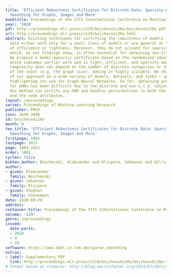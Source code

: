 ```yaml
---
title: 'Efficient Robustness Certificates for Discrete Data: Sparsity-Aware Randomized
  Smoothing for Graphs, Images and More'
booktitle: Proceedings of the 37th International Conference on Machine Learning
year: '2020'
pdf: http://proceedings.mlr.press/v119/bojchevski20a/bojchevski20a.pdf
url: http://proceedings.mlr.press/v119/bojchevski20a.html
abstract: Existing techniques for certifying the robustness of models for discrete
  data either work only for a small class of models or are general at the expense
  of efficiency or tightness. Moreover, they do not account for sparsity in the input
  which, as our findings show, is often essential for obtaining non-trivial guarantees.
  We propose a model-agnostic certificate based on the randomized smoothing framework
  which subsumes earlier work and is tight, efficient, and sparsity-aware. Its computational
  complexity does not depend on the number of discrete categories or the dimension
  of the input (e.g. the graph size), making it highly scalable. We show the effectiveness
  of our approach on a wide variety of models, datasets, and tasks – specifically
  highlighting its use for Graph Neural Networks. So far, obtaining provable guarantees
  for GNNs has been difficult due to the discrete and non-i.i.d. nature of graph data.
  Our method can certify any GNN and handles perturbations to both the graph structure
  and the node attributes.
layout: inproceedings
series: Proceedings of Machine Learning Research
publisher: PMLR
issn: 2640-3498
id: bojchevski20a
month: 0
tex_title: 'Efficient Robustness Certificates for Discrete Data: Sparsity-Aware Randomized
  Smoothing for Graphs, Images and More'
firstpage: 1003
lastpage: 1013
page: 1003-1013
order: 1003
cycles: false
bibtex_author: Bojchevski, Aleksandar and Klicpera, Johannes and G{\"u}nnemann, Stephan
author:
- given: Aleksandar
  family: Bojchevski
- given: Johannes
  family: Klicpera
- given: Stephan
  family: Günnemann
date: 2020-09-29
address: 
container-title: Proceedings of the 37th International Conference on Machine Learning
volume: '119'
genre: inproceedings
issued:
  date-parts:
  - 2020
  - 9
  - 29
software: https://www.daml.in.tum.de/sparse_smoothing
extras:
- label: Supplementary PDF
  link: http://proceedings.mlr.press/v119/bojchevski20a/bojchevski20a-supp.pdf
# Format based on citeproc: http://blog.martinfenner.org/2013/07/30/citeproc-yaml-for-bibliographies/
---
```

